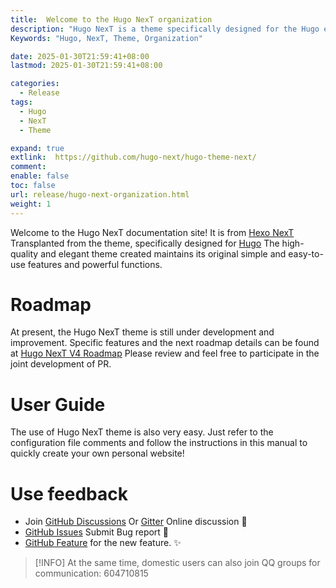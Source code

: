 ```yaml
---
title:  Welcome to the Hugo NexT organization
description: "Hugo NexT is a theme specifically designed for the Hugo engine, maintaining simplicity, ease of use, and powerful functionality! "
Keywords: "Hugo, NexT, Theme, Organization"

date: 2025-01-30T21:59:41+08:00
lastmod: 2025-01-30T21:59:41+08:00

categories:
  - Release
tags:
  - Hugo
  - NexT
  - Theme

expand: true
extlink:  https://github.com/hugo-next/hugo-theme-next/
comment:
enable: false
toc: false
url: release/hugo-next-organization.html
weight: 1
---
```


Welcome to the Hugo NexT documentation site! It is from [Hexo NexT](https://theme-next.js.org/) Transplanted from the theme, specifically designed for [Hugo](https://gohugo.io/) The high-quality and elegant theme created maintains its original simple and easy-to-use features and powerful functions.

# Roadmap

At present, the Hugo NexT theme is still under development and improvement. Specific features and the next roadmap details can be found at [Hugo NexT V4 Roadmap](https://github.com/hugo-next/hugo-theme-next/issues/9) Please review and feel free to participate in the joint development of PR.

# User Guide

The use of Hugo NexT theme is also very easy. Just refer to the configuration file comments and follow the instructions in this manual to quickly create your own personal website!

# Use feedback

- Join [GitHub Discussions](https://github.com/hugo-next/hugo-theme-next/discussions) Or [Gitter](https://gitter.im/hugo-next/community) Online discussion :beers:
- [GitHub Issues](https://github.com/hugo-next/hugo-theme-next/issues/new?labels=Bug&template=bug-report.md) Submit Bug report :bug:
- [GitHub Feature](https://github.com/hugo-next/hugo-theme-next/issues/new?labels=Feature+Request&template=feature-request.md) for the new feature. :sparkles:

> [!INFO]
> At the same time, domestic users can also join QQ groups for communication: 604710815

